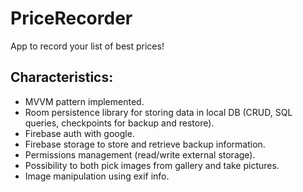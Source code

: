 # PriceRecorder
App to record your list of best prices!

## Characteristics:
- MVVM pattern implemented.
- Room persistence library for storing data in local DB (CRUD, SQL queries, checkpoints for backup and restore).
- Firebase auth with google.
- Firebase storage to store and retrieve backup information.
- Permissions management (read/write external storage).
- Possibility to both pick images from gallery and take pictures.
- Image manipulation using exif info.
